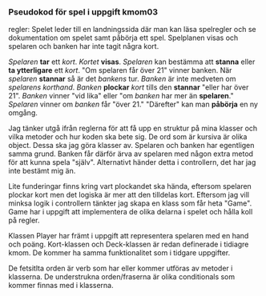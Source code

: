 
### Pseudokod för spel i uppgift kmom03

regler:
Spelet leder till en landningssida där man kan läsa spelregler och se dokumentation om spelet samt påbörja ett spel.
Spelplanen visas och spelaren och banken har inte tagit några kort.

*Spelaren* **tar** ett *kort*. *Kortet* **visas**.
*Spelaren* kan bestämma att **stanna** eller **ta ytterligare** ett *kort*.
    "Om spelaren får över 21" vinner banken.
När *spelaren* **stannar** så är det *bankens* tur.
*Banken* är inte medveten om *spelarens* *korthand*.
*Banken* **plockar** *kort* tills den **stannar** "eller har över 21".
    *Banken* vinner "vid lika" eller "om *banken* har mer än **spelaren**."
    *Spelaren* vinner om *banken* får "över 21."
"Därefter" kan man **påbörja** en ny omgång.


Jag tänker utgå ifrån reglerna för att få upp en struktur på mina klasser och vilka metoder och hur koden ska bete sig. 
De ord som är kursiva är olika object. Dessa ska jag göra klasser av. Spelaren och banken har egentligen samma grund. Banken får därför ärva av spelaren med någon extra metod för att kunna spela "själv". Alternativt händer detta i controllern, det har jag inte bestämt mig än. 

Lite funderingar finns kring vart plockandet ska hända, eftersom spelaren plockar kort men det logiska är mer att den tilldelas kort. Eftersom jag vill minksa logik i controllern tänkter jag skapa en klass som får heta "Game". Game har i uppgift att implementera de olika delarna i spelet och hålla koll på regler. 

Klassen Player har främt i uppgift att representera spelaren med en hand och poäng. Kort-klassen och Deck-klassen är redan definerade i tidiagre kmom. De kommer ha samma funktionalitet som i tidgare uppgifter. 

De fetsitlta orden är verb som har eller kommer utföras av metoder i klasserna. De understrukna orden/fraserna är olika conditionals som kommer finnas med i klasserna. 

